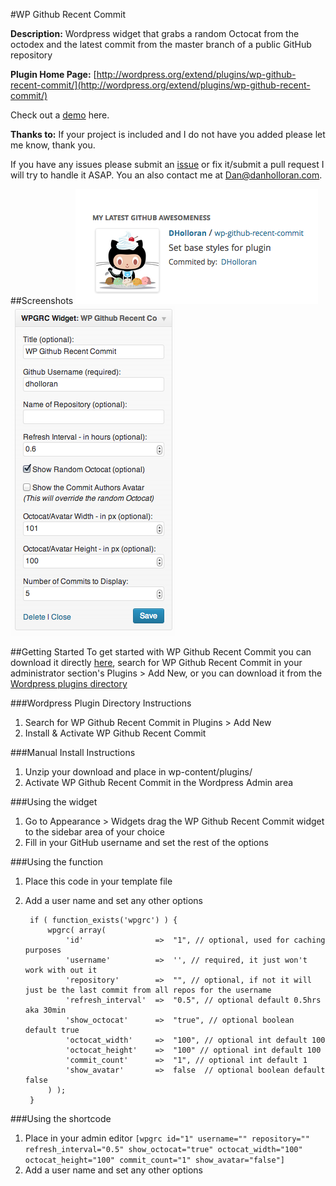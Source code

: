 #WP Github Recent Commit

**Description:** Wordpress widget that grabs a random Octocat from the octodex and the latest commit from the master branch of a public GitHub repository

**Plugin Home Page:** [http://wordpress.org/extend/plugins/wp-github-recent-commit/](http://wordpress.org/extend/plugins/wp-github-recent-commit/)

Check out a [demo](http://demo.danholloran.com/github-commit-widget-demo/) here.

**Thanks to:** If your project is included and I do not have you added please let me know, thank you.

If you have any issues please submit an [issue](https://github.com/DHolloran/wp-github-recent-commit/issues/new) or fix it/submit a pull request I will try to handle it ASAP. You an also contact me at [Dan@danholloran.com](mailto:dan@danholloran.com).

##Screenshots
![image](screenshot-1.png)
![image](screenshot-2.png)

##Getting Started
To get started with WP Github Recent Commit you can download it directly [here](https://github.com/DHolloran/wp-github-recent-commit/archive/master.zip), search for WP Github Recent Commit in your administrator section's Plugins > Add New, or you can download it from the [Wordpress plugins directory](http://wordpress.org/extend/plugins/wp-github-recent-commit/)


###Wordpress Plugin Directory Instructions
1. Search for WP Github Recent Commit in Plugins > Add New
2. Install &amp; Activate WP Github Recent Commit

###Manual Install Instructions
1. Unzip your download and place in wp-content/plugins/
2. Activate WP Github Recent Commit in the Wordpress Admin area

###Using the widget
1. Go to Appearance > Widgets drag the WP Github Recent Commit widget to the sidebar area of your choice
2. Fill in your GitHub username and set the rest of the options

###Using the function
1. Place this code in your template file
2. Add a user name and set any other options

		if ( function_exists('wpgrc') ) {
			wpgrc( array(
				'id'				=>	"1", // optional, used for caching purposes
				'username'			=>	'', // required, it just won't work with out it
				'repository'		=>	"", // optional, if not it will just be the last commit from all repos for the username
				'refresh_interval'	=>	"0.5", // optional default 0.5hrs aka 30min
				'show_octocat'		=>	"true", // optional boolean default true
				'octocat_width'		=>	"100", // optional int default 100
				'octocat_height'	=>	"100" // optional int default 100
				'commit_count'		=>	"1", // optional int default 1
				'show_avatar'		=>	false  // optional boolean default false
			) );
		}

###Using the shortcode
1. Place in your admin editor `[wpgrc id="1" username="" repository="" refresh_interval="0.5" show_octocat="true" octocat_width="100" octocat_height="100" commit_count="1" show_avatar="false"]`
2. Add a user name and set any other options

